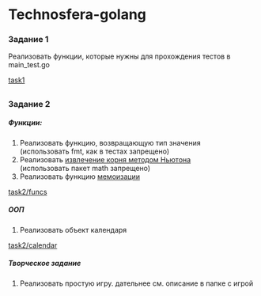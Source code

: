 # Technosfera-golang
### Задание 1
Реализовать функции, которые нужны для прохождения тестов в main_test.go

[task1](/task1/)
##
### Задание 2
##### Функции:

1. Реализовать функцию, возвращающую тип значения<br/>
   (использовать fmt, как в тестах запрещено)
2. Реализовать [извлечение корня методом Ньютона](https://ru.wikipedia.org/wiki/Алгоритм_нахождения_корня_n-ной_степени)<br/>
   (использовать пакет math запрещено)
3. Реализовать функцию [мемоизации](https://ru.wikipedia.org/wiki/Мемоизация)

[task2/funcs](/task2/funcs/)
##### ООП

1. Реализовать объект календаря

[task2/calendar](/task2/calendar/)
##### Творческое задание

1. Реализовать простую игру. дательнее см. описание в папке с игрой
###

